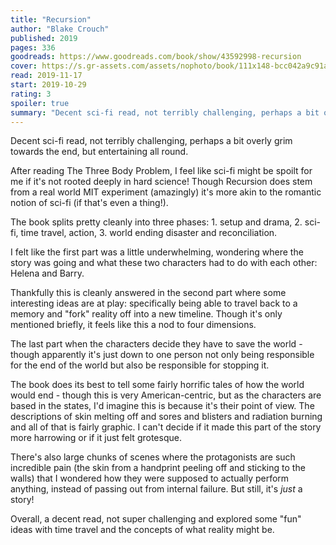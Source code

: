 ```yaml
---
title: "Recursion"
author: "Blake Crouch"
published: 2019
pages: 336
goodreads: https://www.goodreads.com/book/show/43592998-recursion
cover: https://s.gr-assets.com/assets/nophoto/book/111x148-bcc042a9c91a29c1d680899eff700a03.png
read: 2019-11-17
start: 2019-10-29
rating: 3
spoiler: true
summary: "Decent sci-fi read, not terribly challenging, perhaps a bit overly grim towards the end, but entertaining all round."
---
```


Decent sci-fi read, not terribly challenging, perhaps a bit overly grim towards the end, but entertaining all round.  
  
After reading The Three Body Problem, I feel like sci-fi might be spoilt for me if it's not rooted deeply in hard science! Though Recursion does stem from a real world MIT experiment (amazingly) it's more akin to the romantic notion of sci-fi (if that's even a thing!).  
  
The book splits pretty cleanly into three phases: 1. setup and drama, 2. sci-fi, time travel, action, 3. world ending disaster and reconciliation.  
  
I felt like the first part was a little underwhelming, wondering where the story was going and what these two characters had to do with each other: Helena and Barry.  
  
Thankfully this is cleanly answered in the second part where some interesting ideas are at play: specifically being able to travel back to a memory and "fork" reality off into a new timeline. Though it's only mentioned briefly, it feels like this a nod to four dimensions.  
  
The last part when the characters decide they have to save the world - though apparently it's just down to one person not only being responsible for the end of the world but also be responsible for stopping it.  
  
The book does its best to tell some fairly horrific tales of how the world would end - though this is very American-centric, but as the characters are based in the states, I'd imagine this is because it's their point of view. The descriptions of skin melting off and sores and blisters and radiation burning and all of that is fairly graphic. I can't decide if it made this part of the story more harrowing or if it just felt grotesque.  
  
There's also large chunks of scenes where the protagonists are such incredible pain (the skin from a handprint peeling off and sticking to the walls) that I wondered how they were supposed to actually perform anything, instead of passing out from internal failure. But still, it's _just_ a story!  
  
Overall, a decent read, not super challenging and explored some "fun" ideas with time travel and the concepts of what reality might be.
